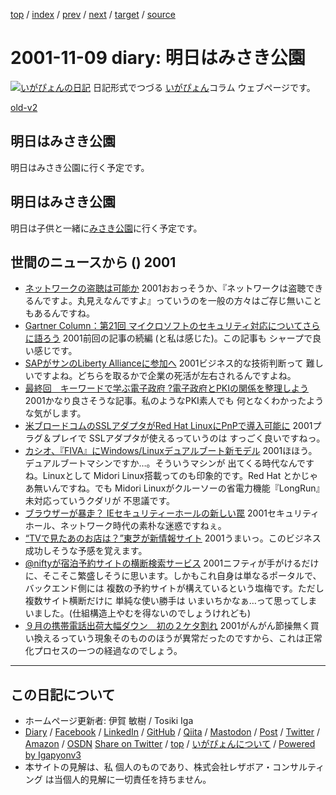 [top](../index.html) 
 / [index](index.html) 
 / [prev](ig011108.html) 
 / [next](ig011111.html) 
 / [target](https://www.igapyon.jp/igapyon/diary/2001/ig011109.html) 
 / [source](https://github.com/igapyon/diary/blob/master/2001/ig011109.src.md) 

2001-11-09 diary: 明日はみさき公園
=====================================================================================================
[![いがぴょんの日記](https://www.igapyon.jp/igapyon/diary/images/iga202308_256.jpg "いがぴょん")](https://www.igapyon.jp/igapyon/diary/memo/memoigapyon.html) 日記形式でつづる [いがぴょん](https://www.igapyon.jp/igapyon/diary/memo/memoigapyon.html)コラム ウェブページです。

[old-v2](ig011109-orig.html)

## 明日はみさき公園

明日はみさき公園に行く予定です。


## 明日はみさき公園

明日は子供と一緒に[みさき公園](http://www.nankai.co.jp/misaki/)に行く予定です。

## 世間のニュースから () 2001

* [ネットワークの盗聴は可能か](http://www.zdnet.co.jp/help/howto/security/j06/index.html)  2001おおっそうか、『ネットワークは盗聴できるんですよ。丸見えなんですよ』っていうのを一般の方々はご存じ無いこともあるんですね。
* [Gartner Column：第21回 マイクロソフトのセキュリティ対応についてさらに語ろう](http://www.zdnet.co.jp/enterprise/0111/06/01110688.html)  2001前回の記事の続編 (と私は感じた)。この記事も シャープで良い感じです。
* [SAPがサンのLiberty Allianceに参加へ](http://www.zdnet.co.jp/enterprise/0111/08/01110805.html)  2001ビジネス的な技術判断って 難しいですよね。どちらを取るかで企業の死活が左右されるんですよね。
* [最終回　キーワードで学ぶ電子政府 ?電子政府とPKIの関係を整理しよう](http://www.atmarkit.co.jp/fsecurity/rensai/pki09/pki01.html)  2001かなり良さそうな記事。私のようなPKI素人でも 何となくわかったような気がします。
* [米ブロードコムのSSLアダプタがRed Hat LinuxにPnPで導入可能に](http://biztech.nikkeibp.co.jp/wcs/show/leaf?CID=onair/biztech/comp/153421)  2001プラグ＆プレイで SSLアダプタが使えるっていうのは すっごく良いですねっ。
* [カシオ、『FIVA』にWindows/Linuxデュアルブート新モデル](http://japan.cnet.com/News/Infostand/Item/2001-1108-J-2.html)  2001ほほう。デュアルブートマシンですか…。そういうマシンが 出てくる時代なんですね。Linuxとして Midori Linux搭載ってのも印象的です。Red Hat とかじゃあ無いんですね。でも Midori Linuxがクルーソーの省電力機能『LongRun』未対応っていうクダリが 不思議です。
* [ブラウザーが暴走？ IEセキュリティーホールの新しい罠](http://www.hotwired.co.jp/news/news/20011108301.html)  2001セキュリティホール、ネットワーク時代の素朴な迷惑ですねぇ。
* [“TVで見たあのお店は？”東芝が新情報サイト](http://www.zdnet.co.jp/news/bursts/0111/08/toshiba.html)  2001うまいっ。このビジネス成功しそうな予感を覚えます。
* [@niftyが宿泊予約サイトの横断検索サービス](http://www.zdnet.co.jp/news/bursts/0111/08/nifty.html)  2001ニフティが手がけるだけに、そこそこ繁盛しそうに思います。しかもこれ自身は単なるポータルで、バックエンド側には 複数の予約サイトが構えているという塩梅です。ただし 複数サイト横断だけに 単純な使い勝手は いまいちかなぁ…って思ってしまいました。(仕組構造上やむを得ないのでしょうけれども)
* [９月の携帯電話出荷大幅ダウン　初の２ケタ割れ](http://www.asahi.com/business/update/1108/021.html)  2001がんがん節操無く買い換えるっていう現象そのもののほうが異常だったのですから、これは正常化プロセスの一つの経過なのでしょう。


----------------------------------------------------------------------------------------------------

## この日記について

* ホームページ更新者: 伊賀 敏樹 / Tosiki Iga
* [Diary](https://www.igapyon.jp/igapyon/diary/) / [Facebook](https://www.facebook.com/igapyon) / [LinkedIn](https://www.linkedin.com/in/toshikiiga) / [GitHub](https://github.com/igapyon) / [Qiita](https://qiita.com/igapyon) / [Mastodon](https://social.vivaldi.net/@igapyon) / [Post](https://post.news/igapyon) / [Twitter](https://twitter.com/ToshikiIga) / [Amazon](https://www.amazon.co.jp/%E4%BC%8A%E8%B3%80-%E6%95%8F%E6%A8%B9/e/B004LTQWCQ) / [OSDN](https://ja.osdn.net/users/iga/)
[Share on Twitter](https://twitter.com/intent/tweet?hashtags=igapyon%2Cdiary%2C%E3%81%84%E3%81%8C%E3%81%B4%E3%82%87%E3%82%93&text=%E6%98%8E%E6%97%A5%E3%81%AF%E3%81%BF%E3%81%95%E3%81%8D%E5%85%AC%E5%9C%92&url=https%3A%2F%2Fwww.igapyon.jp%2Figapyon%2Fdiary%2F2001%2Fig011109.html) / [top](../index.html) / [いがぴょんについて](https://www.igapyon.jp/igapyon/diary/memo/memoigapyon.html) / [Powered by Igapyonv3](https://github.com/igapyon/igapyonv3)
* 本サイトの見解は、私 個人のものであり、株式会社レザボア・コンサルティング は当個人的見解に一切責任を持ちません。 
